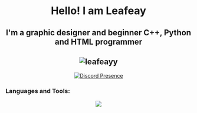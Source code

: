 <h1 align="center">Hello! I am Leafeay</h1>
<h2 align="center">I'm a graphic designer and beginner C++, Python and HTML programmer</h2>



<h2 align="center"> <img src="https://komarev.com/ghpvc/?username=leafeayy&label=Profile%20views&color=0e75b6&style=flat" alt="leafeayy" /> </h2>



<div id="header" align="center">



[![Discord Presence](https://lanyard.cnrad.dev/api/590169471877120020)](https://discord.com/users/590169471877120020)



<h3 align="left">Languages and Tools:</h3>
<p align="center">
  <a href="https://skillicons.dev">
    <img src="https://skillicons.dev/icons?i=cpp,python,html,discord,github,ae,figma,ai,ps,linux,windows,apple" />
  </a>
</p>
